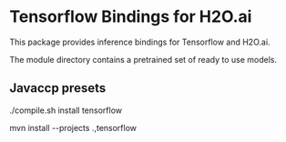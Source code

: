 # Tensorflow Bindings for H2O.ai

This package provides inference bindings for Tensorflow and H2O.ai.

The module directory contains a pretrained set of ready to use models. 


## Javaccp presets
./compile.sh install tensorflow

mvn install --projects .,tensorflow
